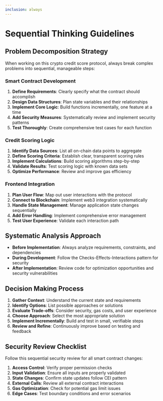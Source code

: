 ```yaml
---
inclusion: always
---
```


# Sequential Thinking Guidelines

## Problem Decomposition Strategy

When working on this crypto credit score protocol, always break complex problems into sequential, manageable steps:

### Smart Contract Development

1. **Define Requirements**: Clearly specify what the contract should accomplish
2. **Design Data Structures**: Plan state variables and their relationships
3. **Implement Core Logic**: Build functions incrementally, one feature at a time
4. **Add Security Measures**: Systematically review and implement security patterns
5. **Test Thoroughly**: Create comprehensive test cases for each function

### Credit Scoring Logic

1. **Identify Data Sources**: List all on-chain data points to aggregate
2. **Define Scoring Criteria**: Establish clear, transparent scoring rules
3. **Implement Calculations**: Build scoring algorithms step-by-step
4. **Validate Results**: Test scoring logic with known data sets
5. **Optimize Performance**: Review and improve gas efficiency

### Frontend Integration

1. **Plan User Flow**: Map out user interactions with the protocol
2. **Connect to Blockchain**: Implement web3 integration systematically
3. **Handle State Management**: Manage application state changes sequentially
4. **Add Error Handling**: Implement comprehensive error management
5. **Test User Experience**: Validate each interaction path

## Systematic Analysis Approach

- **Before Implementation**: Always analyze requirements, constraints, and dependencies
- **During Development**: Follow the Checks-Effects-Interactions pattern for security
- **After Implementation**: Review code for optimization opportunities and security vulnerabilities

## Decision Making Process

1. **Gather Context**: Understand the current state and requirements
2. **Identify Options**: List possible approaches or solutions
3. **Evaluate Trade-offs**: Consider security, gas costs, and user experience
4. **Choose Approach**: Select the most appropriate solution
5. **Implement Incrementally**: Build and test in small, verifiable steps
6. **Review and Refine**: Continuously improve based on testing and feedback

## Security Review Checklist

Follow this sequential security review for all smart contract changes:

1. **Access Control**: Verify proper permission checks
2. **Input Validation**: Ensure all inputs are properly validated
3. **State Changes**: Confirm state updates follow CEI pattern
4. **External Calls**: Review all external contract interactions
5. **Gas Optimization**: Check for potential gas limit issues
6. **Edge Cases**: Test boundary conditions and error scenarios
